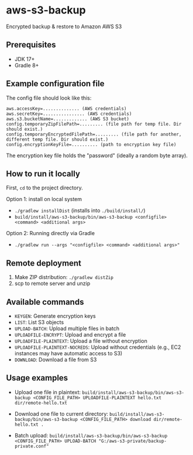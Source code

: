 # aws-s3-backup

Encrypted backup & restore to Amazon AWS S3

## Prerequisites

* JDK 17+
* Gradle 8+

## Example configuration file

The config file should look like this:

```
aws.accessKey=.............. (AWS credentials)
aws.secretKey=................ (AWS credentials)
aws.s3.bucketName=............. (AWS S3 bucket)
config.temporaryZipFilePath=......... (file path for temp file. Dir should exist.)
config.temporaryEncryptedFilePath=......... (file path for another, different temp file. Dir should exist.)
config.encryptionKeyFile=.......... (path to encryption key file)
```

The encryption key file holds the "password" (ideally a random byte array).

## How to run it locally

First, `cd` to the project directory.

Option 1: install on local system

* `./gradlew installDist` (installs into `./build/install/`)
* `build/install/aws-s3-backup/bin/aws-s3-backup <configfile> <command> <additional args>`

Option 2: Running directly via Gradle

* `./gradlew run --args "<configfile> <command> <additional args>"`

## Remote deployment

1. Make ZIP distribution: `./gradlew distZip`
2. scp to remote server and unzip

## Available commands

- `KEYGEN`: Generate encryption keys
- `LIST`: List S3 objects
- `UPLOAD-BATCH`: Upload multiple files in batch
- `UPLOADFILE-ENCRYPT`: Upload and encrypt a file
- `UPLOADFILE-PLAINTEXT`: Upload a file without encryption
- `UPLOADFILE-PLAINTEXT-NOCREDS`: Upload without credentials (e.g., EC2 instances may have automatic access to S3)
- `DOWNLOAD`: Download a file from S3

## Usage examples

* Upload one file in plaintext:
  `build/install/aws-s3-backup/bin/aws-s3-backup <CONFIG_FILE_PATH> UPLOADFILE-PLAINTEXT hello.txt dir/remote-hello.txt`

* Download one file to current directory:
  `build/install/aws-s3-backup/bin/aws-s3-backup <CONFIG_FILE_PATH> download dir/remote-hello.txt .`

* Batch upload:
  `build/install/aws-s3-backup/bin/aws-s3-backup <CONFIG_FILE_PATH> UPLOAD-BATCH "G:/aws-s3-private/backup-private.conf"`
